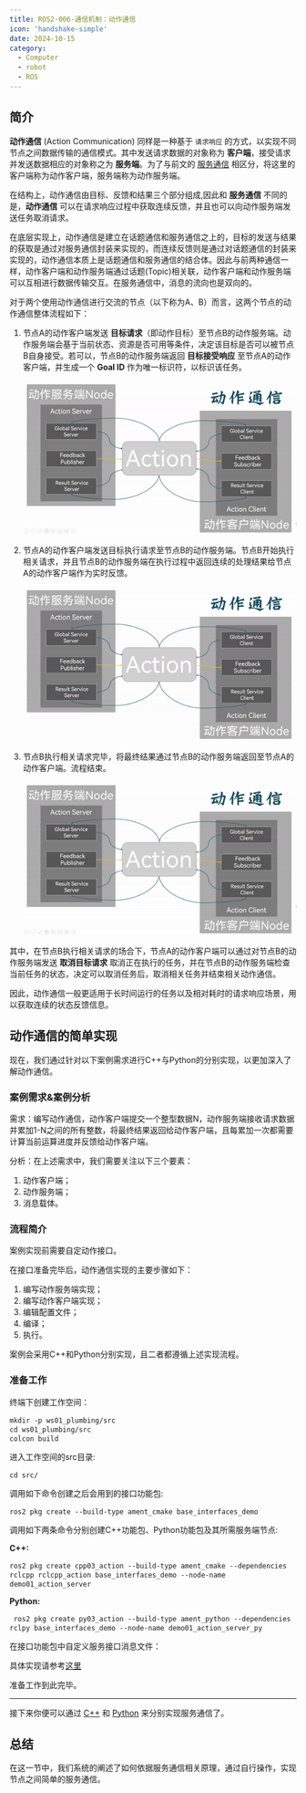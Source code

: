 ```yaml
---
title: ROS2-006-通信机制：动作通信 
icon: 'handshake-simple'
date: 2024-10-15
category:
  - Computer
  - robot
  - ROS
---
```


## 简介

**动作通信** (Action Communication) 同样是一种基于 `请求响应` 的方式，以实现不同节点之间数据传输的通信模式。其中发送请求数据的对象称为 **客户端**，接受请求并发送数据相应的对象称之为 **服务端**。为了与前文的 [服务通信](./2024_10_03.md) 相区分，将这里的客户端称为动作客户端，服务端称为动作服务端。

在结构上，动作通信由目标、反馈和结果三个部分组成,因此和 **服务通信** 不同的是，**动作通信** 可以在请求响应过程中获取连续反馈，并且也可以向动作服务端发送任务取消请求。

在底层实现上，动作通信是建立在话题通信和服务通信之上的，目标的发送与结果的获取是通过对服务通信封装来实现的，而连续反馈则是通过对话题通信的封装来实现的，动作通信本质上是话题通信和服务通信的结合体。因此与前两种通信一样，动作客户端和动作服务端通过话题(Topic)相关联，动作客户端和动作服务端可以互相进行数据传输交互。在服务通信中，消息的流向也是双向的。

对于两个使用动作通信进行交流的节点（以下称为A、B）而言，这两个节点的动作通信整体流程如下：

1. 节点A的动作客户端发送 **目标请求**（即动作目标）至节点B的动作服务端。动作服务端会基于当前状态、资源是否可用等条件，决定该目标是否可以被节点B自身接受。若可以，节点B的动作服务端返回 **目标接受响应** 至节点A的动作客户端，并生成一个 **Goal ID** 作为唯一标识符，以标识该任务。

    ![动作通信_过程一](./assets/Action_Communications_First.gif)

2. 节点A的动作客户端发送目标执行请求至节点B的动作服务端。节点B开始执行相关请求，并且节点B的动作服务端在执行过程中返回连续的处理结果给节点A的动作客户端作为实时反馈。

    ![动作通信_过程二](./assets/Action_Communications_Second.gif)

3. 节点B执行相关请求完毕，将最终结果通过节点B的动作服务端返回至节点A的动作客户端。流程结束。

    ![动作通信_过程三](./assets/Action_Communications_Third.gif)

其中，在节点B执行相关请求的场合下，节点A的动作客户端可以通过对节点B的动作服务端发送 **取消目标请求** 取消正在执行的任务，并在节点B的动作服务端检查当前任务的状态，决定可以取消任务后，取消相关任务并结束相关动作通信。

因此，动作通信一般更适用于长时间运行的任务以及相对耗时的请求响应场景，用以获取连续的状态反馈信息。

## 动作通信的简单实现

现在，我们通过针对以下案例需求进行C++与Python的分别实现，以更加深入了解动作通信。

### 案例需求&案例分析

需求：编写动作通信，动作客户端提交一个整型数据N，动作服务端接收请求数据并累加1-N之间的所有整数，将最终结果返回给动作客户端，且每累加一次都需要计算当前运算进度并反馈给动作客户端。

分析：在上述需求中，我们需要关注以下三个要素：

1. 动作客户端；
2. 动作服务端；
3. 消息载体。

### 流程简介

案例实现前需要自定动作接口。

在接口准备完毕后，动作通信实现的主要步骤如下：

1. 编写动作服务端实现；
2. 编写动作客户端实现；
3. 编辑配置文件；
4. 编译；
5. 执行。

案例会采用C++和Python分别实现，且二者都遵循上述实现流程。

### 准备工作

终端下创建工作空间：

```shell
mkdir -p ws01_plumbing/src
cd ws01_plumbing/src
colcon build
```

进入工作空间的src目录:

```shell
cd src/
```

调用如下命令创建之后会用到的接口功能包:

```shell
ros2 pkg create --build-type ament_cmake base_interfaces_demo

```

调用如下两条命令分别创建C++功能包、Python功能包及其所需服务端节点:

**C++:**

```shell
ros2 pkg create cpp03_action --build-type ament_cmake --dependencies rclcpp rclcpp_action base_interfaces_demo --node-name demo01_action_server
```

**Python:**

```shell
 ros2 pkg create py03_action --build-type ament_python --dependencies rclpy base_interfaces_demo --node-name demo01_action_server_py
```

在接口功能包中自定义服务接口消息文件：

具体实现请参考[这里](./2024_10_15_002.md)

准备工作到此完毕。

---

接下来你便可以通过 [C++](./2024_10_16.md) 和 [Python](./2024_10_16_002.md) 来分别实现服务通信了。

## 总结

在这一节中，我们系统的阐述了如何依据服务通信相关原理，通过自行操作，实现节点之间简单的服务通信。
